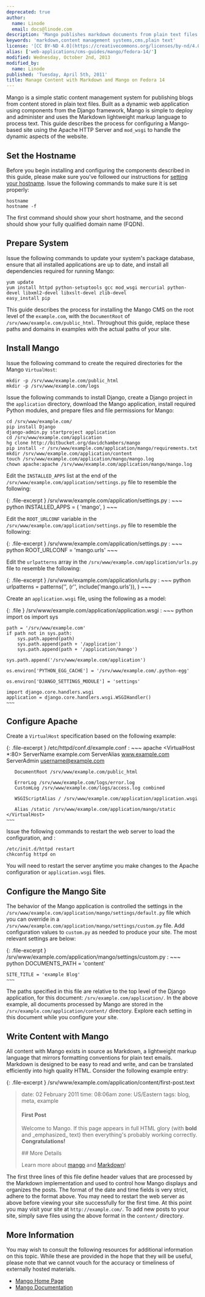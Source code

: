 ```yaml
---
deprecated: true
author:
  name: Linode
  email: docs@linode.com
description: 'Mango publishes markdown documents from plain text files into a dynamic website.'
keywords: 'markdown,content management systems,cms,plain text'
license: '[CC BY-ND 4.0](https://creativecommons.org/licenses/by-nd/4.0)'
alias: ['web-applications/cms-guides/mango/fedora-14/']
modified: Wednesday, October 2nd, 2013
modified_by:
  name: Linode
published: 'Tuesday, April 5th, 2011'
title: Manage Content with Markdown and Mango on Fedora 14
---
```




Mango is a simple static content management system for publishing blogs from content stored in plain text files. Built as a dynamic web application using components from the Django framework, Mango is simple to deploy and administer and uses the Markdown lightweight markup language to process text. This guide describes the process for configuring a Mango-based site using the Apache HTTP Server and `mod_wsgi` to handle the dynamic aspects of the website.

Set the Hostname
----------------

Before you begin installing and configuring the components described in this guide, please make sure you've followed our instructions for [setting your hostname](/docs/getting-started#setting-the-hostname). Issue the following commands to make sure it is set properly:

    hostname
    hostname -f

The first command should show your short hostname, and the second should show your fully qualified domain name (FQDN).

Prepare System
--------------

Issue the following commands to update your system's package database, ensure that all installed applications are up to date, and install all dependencies required for running Mango:

    yum update 
    yum install httpd python-setuptools gcc mod_wsgi mercurial python-devel libxml2-devel libxslt-devel zlib-devel
    easy_install pip

This guide describes the process for installing the Mango CMS on the root level of the `example.com`, with the `DocumentRoot` of `/srv/www/example.com/public_html`. Throughout this guide, replace these paths and domains in examples with the actual paths of your site.

Install Mango
-------------

Issue the following command to create the required directories for the Mango `VirtualHost`:

    mkdir -p /srv/www/example.com/public_html
    mkdir -p /srv/www/example.com/logs

Issue the following commands to install Django, create a Django project in the `application` directory, download the Mango application, install required Python modules, and prepare files and file permissions for Mango:

    cd /srv/www/example.com/
    pip install Django
    django-admin.py startproject application
    cd /srv/www/example.com/application
    hg clone http://bitbucket.org/davidchambers/mango
    pip install -r /srv/www/example.com/application/mango/requirements.txt
    mkdir /srv/www/example.com/application/content
    touch /srv/www/example.com/application/mango/mango.log
    chown apache:apache /srv/www/example.com/application/mango/mango.log

Edit the `INSTALLED_APPS` list at the end of the `/srv/www/example.com/application/settings.py` file to resemble the following:

{: .file-excerpt }
/srv/www/example.com/application/settings.py
:   ~~~ python
    INSTALLED_APPS = (
        'mango',
    )
    ~~~

Edit the `ROOT_URLCONF` variable in the `/srv/www/example.com/application/settings.py` file to resemble the following:

{: .file-excerpt }
/srv/www/example.com/application/settings.py
:   ~~~ python
    ROOT_URLCONF = 'mango.urls'
    ~~~

Edit the `urlpatterns` array in the `/srv/www/example.com/application/urls.py` file to resemble the following:

{: .file-excerpt }
/srv/www/example.com/application/urls.py
:   ~~~ python
    urlpatterns = patterns('',
        (r'', include('mango.urls')),
    )
    ~~~

Create an `application.wsgi` file, using the following as a model:

{: .file }
/srv/www/example.com/application/application.wsgi
:   ~~~ python
    import os
    import sys

    path = '/srv/www/example.com'
    if path not in sys.path:
        sys.path.append(path)
        sys.path.append(path + '/application')
        sys.path.append(path + '/application/mango')

    sys.path.append('/srv/www/example.com/application')

    os.environ['PYTHON_EGG_CACHE'] = '/srv/www/example.com/.python-egg'

    os.environ['DJANGO_SETTINGS_MODULE'] = 'settings'

    import django.core.handlers.wsgi
    application = django.core.handlers.wsgi.WSGIHandler()
    ~~~

Configure Apache
----------------

Create a `VirtualHost` specification based on the following example:

{: .file-excerpt }
/etc/httpd/conf.d/example.conf
:   ~~~ apache
    <VirtualHost *:80>
       ServerName example.com
       ServerAlias www.example.com
       ServerAdmin username@example.com

       DocumentRoot /srv/www/example.com/public_html

       ErrorLog /srv/www/example.com/logs/error.log 
       CustomLog /srv/www/example.com/logs/access.log combined

       WSGIScriptAlias / /srv/www/example.com/application/application.wsgi

       Alias /static /srv/www/example.com/application/mango/static 
    </VirtualHost>
    ~~~

Issue the following commands to restart the web server to load the configuration, and :

    /etc/init.d/httpd restart
    chkconfig httpd on

You will need to restart the server anytime you make changes to the Apache configuration or `application.wsgi` files.

Configure the Mango Site
------------------------

The behavior of the Mango application is controlled the settings in the `/srv/www/example.com/application/mango/settings/default.py` file which you can override in a `/srv/www/example.com/application/mango/settings/custom.py` file. Add configuration values to `custom.py` as needed to produce your site. The most relevant settings are below:

{: .file-excerpt }
/srv/www/example.com/application/mango/settings/custom.py
:   ~~~ python
    DOCUMENTS_PATH = 'content'

    SITE_TITLE = 'example Blog'
    ~~~

The paths specified in this file are relative to the top level of the Django application, for this document: `/srv/example.com/application/`. In the above example, all documents processed by Mango are stored in the `/srv/example.com/application/content/` directory. Explore each setting in this document while you configure your site.

Write Content with Mango
------------------------

All content with Mango exists in source as Markdown, a lightweight markup language that mirrors formatting conventions for plain text emails. Markdown is designed to be easy to read and write, and can be translated efficiently into high quality HTML. Consider the following example entry:

{: .file-excerpt }
/srv/www/example.com/application/content/first-post.text

> date: 02 February 2011 time: 08:06am zone: US/Eastern tags: blog, meta, example
>
> #### First Post
>
> Welcome to Mango. If this page appears in full HTML glory (with **bold** and \_emphasized\_ text) then everything's probably working correctly. **Congratulations!**
>
> \#\# More Details
>
> Learn more about [mango](<http://mango.io>) and [Markdown][]!
>
> [Markdown]:<http://daringfireball.net/projects/markdown/>

The first three lines of this file define header values that are processed by the Markdown implementation and used to control how Mango displays and organizes the posts. The format of the date and time fields is very strict, adhere to the format above. You may need to restart the web server as above before viewing your site successfully for the first time. At this point you may visit your site at `http://example.com/`. To add new posts to your site, simply save files using the above format in the `content/` directory.

More Information
----------------

You may wish to consult the following resources for additional information on this topic. While these are provided in the hope that they will be useful, please note that we cannot vouch for the accuracy or timeliness of externally hosted materials.

- [Mango Home Page](http://mango.io/)
- [Mango Documentation](http://mango.io/docs/)



